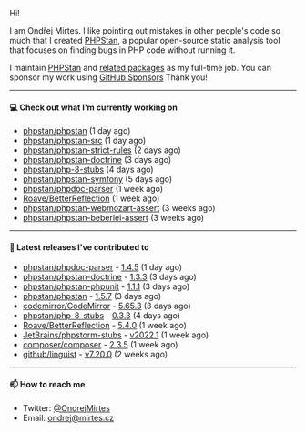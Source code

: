 Hi!

I am Ondřej Mirtes. I like pointing out mistakes in other people's code so much that I created [PHPStan](https://phpstan.org/), a popular open-source static analysis tool that focuses on finding bugs in PHP code without running it.

I maintain [PHPStan](https://github.com/phpstan/phpstan) and [related packages](https://github.com/phpstan/) as my full-time job. You can sponsor my work using [GitHub Sponsors](https://github.com/sponsors/ondrejmirtes) Thank you!

---

#### 💻 Check out what I'm currently working on

- [phpstan/phpstan](https://github.com/phpstan/phpstan) (1 day ago)
- [phpstan/phpstan-src](https://github.com/phpstan/phpstan-src) (1 day ago)
- [phpstan/phpstan-strict-rules](https://github.com/phpstan/phpstan-strict-rules) (2 days ago)
- [phpstan/phpstan-doctrine](https://github.com/phpstan/phpstan-doctrine) (3 days ago)
- [phpstan/php-8-stubs](https://github.com/phpstan/php-8-stubs) (4 days ago)
- [phpstan/phpstan-symfony](https://github.com/phpstan/phpstan-symfony) (5 days ago)
- [phpstan/phpdoc-parser](https://github.com/phpstan/phpdoc-parser) (1 week ago)
- [Roave/BetterReflection](https://github.com/Roave/BetterReflection) (1 week ago)
- [phpstan/phpstan-webmozart-assert](https://github.com/phpstan/phpstan-webmozart-assert) (3 weeks ago)
- [phpstan/phpstan-beberlei-assert](https://github.com/phpstan/phpstan-beberlei-assert) (3 weeks ago)

---

#### 🔭 Latest releases I've contributed to

- [phpstan/phpdoc-parser](https://github.com/phpstan/phpdoc-parser) - [1.4.5](https://github.com/phpstan/phpdoc-parser/releases/tag/1.4.5) (1 day ago)
- [phpstan/phpstan-doctrine](https://github.com/phpstan/phpstan-doctrine) - [1.3.3](https://github.com/phpstan/phpstan-doctrine/releases/tag/1.3.3) (3 days ago)
- [phpstan/phpstan-phpunit](https://github.com/phpstan/phpstan-phpunit) - [1.1.1](https://github.com/phpstan/phpstan-phpunit/releases/tag/1.1.1) (3 days ago)
- [phpstan/phpstan](https://github.com/phpstan/phpstan) - [1.5.7](https://github.com/phpstan/phpstan/releases/tag/1.5.7) (3 days ago)
- [codemirror/CodeMirror](https://github.com/codemirror/CodeMirror) - [5.65.3](https://github.com/codemirror/CodeMirror/releases/tag/5.65.3) (3 days ago)
- [phpstan/php-8-stubs](https://github.com/phpstan/php-8-stubs) - [0.3.3](https://github.com/phpstan/php-8-stubs/releases/tag/0.3.3) (4 days ago)
- [Roave/BetterReflection](https://github.com/Roave/BetterReflection) - [5.4.0](https://github.com/Roave/BetterReflection/releases/tag/5.4.0) (1 week ago)
- [JetBrains/phpstorm-stubs](https://github.com/JetBrains/phpstorm-stubs) - [v2022.1](https://github.com/JetBrains/phpstorm-stubs/releases/tag/v2022.1) (1 week ago)
- [composer/composer](https://github.com/composer/composer) - [2.3.5](https://github.com/composer/composer/releases/tag/2.3.5) (1 week ago)
- [github/linguist](https://github.com/github/linguist) - [v7.20.0](https://github.com/github/linguist/releases/tag/v7.20.0) (2 weeks ago)

---

#### 📫 How to reach me

- Twitter: [@OndrejMirtes](https://twitter.com/ondrejmirtes)
- Email: [ondrej@mirtes.cz](mailto:ondrej@mirtes.cz)
